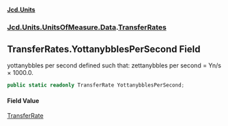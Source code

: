 #### [Jcd.Units](index.md 'index')

### [Jcd.Units.UnitsOfMeasure.Data](Jcd.Units.UnitsOfMeasure.Data.md 'Jcd.Units.UnitsOfMeasure.Data').[TransferRates](TransferRates.md 'Jcd.Units.UnitsOfMeasure.Data.TransferRates')

## TransferRates.YottanybblesPerSecond Field

yottanybbles per second defined such that: zettanybbles per second = Yn/s × 1000.0.

```csharp
public static readonly TransferRate YottanybblesPerSecond;
```

#### Field Value

[TransferRate](TransferRate.md 'Jcd.Units.UnitTypes.TransferRate')